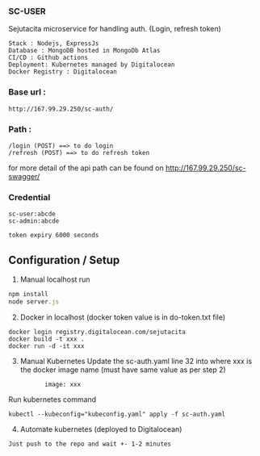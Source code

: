 ### SC-USER
Sejutacita microservice for handling auth. (Login, refresh token)
```
Stack : Nodejs, ExpressJs
Database : MongoDB hosted in MongoDb Atlas 
CI/CD : Github actions
Deployment: Kubernetes managed by Digitalocean
Docker Registry : Digitalocean
```

### Base url : 
```http://167.99.29.250/sc-auth/```

### Path : 
```
/login (POST) ==> to do login
/refresh (POST) ==> to do refresh token
```
for more detail of the api path can be found on http://167.99.29.250/sc-swagger/

### Credential
```
sc-user:abcde
sc-admin:abcde

token expiry 6000 seconds
```

## Configuration / Setup

1. Manual localhost run
```javascript
npm install
node server.js
```

2. Docker in localhost (docker token value is in do-token.txt file)
```
docker login registry.digitalocean.com/sejutacita
docker build -t xxx .
docker run -d -it xxx
```

3. Manual Kubernetes
Update the sc-auth.yaml line 32  into
where xxx is the docker image name (must have same value as per step 2)
```
          image: xxx
```
Run kubernetes command
```
kubectl --kubeconfig="kubeconfig.yaml" apply -f sc-auth.yaml
```
4. Automate kubernetes (deployed to Digitalocean)
```
Just push to the repo and wait +- 1-2 minutes
```